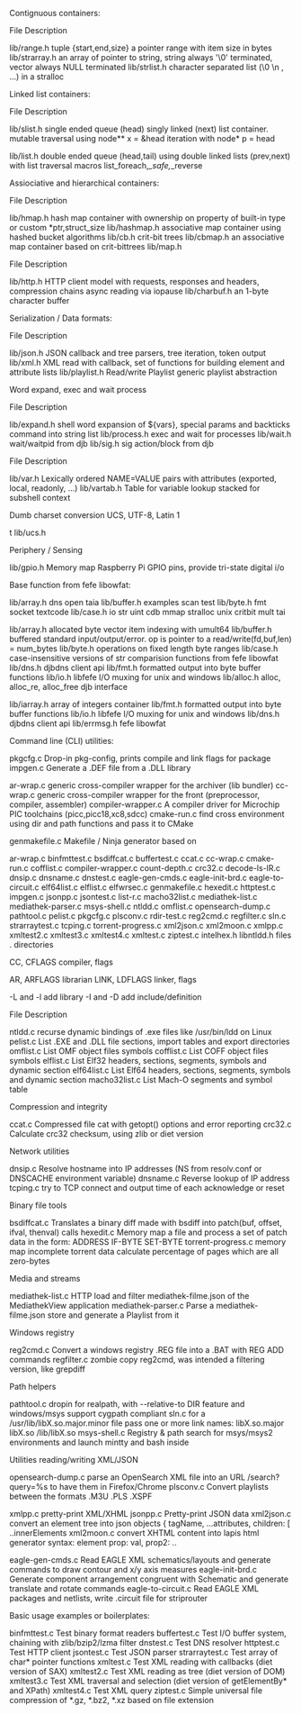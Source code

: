 




Contignuous containers:

File Description

lib/range.h          tuple {start,end,size} a pointer range with item size in bytes                              
lib/strarray.h       an array of pointer to string, string always '\0' terminated, vector always NULL terminated 
lib/strlist.h        character separated list (\0 \n , ...) in a stralloc                                        


Linked list containers:

File Description

lib/slist.h          single ended queue (head) singly linked (next) list container. 
                     mutable traversal using node** x = &head iteration with node* p = head

lib/list.h           double ended queue (head,tail) using double linked lists (prev,next) 
with list traversal macros list_foreach,*_safe,*_reverse

Assiociative and hierarchical containers:

File Description

lib/hmap.h           hash map container with ownership on property of built-in type or custom *ptr,struct_size 
lib/hashmap.h        associative map container using hashed bucket algorithms 
lib/cb.h             crit-bit trees 
lib/cbmap.h          an associative map container based on crit-bittrees 
lib/map.h             



File Description

lib/http.h           HTTP client model with requests, responses and headers, compression chains async reading via iopause 
lib/charbuf.h        an 1-byte character buffer 


Serialization / Data formats:

File Description

lib/json.h           JSON callback and tree parsers, tree iteration, token output 
lib/xml.h            XML read with callback, set of functions for building element and attribute lists 
lib/playlist.h       Read/write Playlist generic playlist abstraction 

Word expand, exec and wait process

File Description

lib/expand.h         shell word expansion of ${vars}, special params and backticks command into string list 
lib/process.h        exec and wait for processes 
lib/wait.h           wait/waitpid from djb 
lib/sig.h            sig action/block from djb 


File Description

lib/var.h            Lexically ordered NAME=VALUE pairs with attributes (exported, local, readonly, ...) 
lib/vartab.h         Table for variable lookup stacked for subshell context 


Dumb charset conversion UCS, UTF-8, Latin 1

t
lib/ucs.h             


Periphery / Sensing

lib/gpio.h           Memory map Raspberry Pi GPIO pins, provide tri-state digital i/o 


Base function from fefe libowfat:

lib/array.h          dns      open     taia 
lib/buffer.h         examples scan     test 
lib/byte.h           fmt      socket   textcode 
lib/case.h           io       str      uint 
cdb mmap stralloc unix
critbit mult tai


lib/array.h          allocated byte vector item indexing with umult64 
lib/buffer.h         buffered standard input/output/error. op is pointer to a read/write(fd,buf,len) = num_bytes 
lib/byte.h           operations on fixed length byte ranges 
lib/case.h           case-insensitive versions of str comparision functions from fefe libowfat 
lib/dns.h            djbdns client api 
lib/fmt.h            formatted output into byte buffer functions 
lib/io.h             libfefe I/O muxing for unix and windows 
lib/alloc.h          alloc, alloc_re, alloc_free djb interface 

lib/iarray.h         array of integers container 
lib/fmt.h            formatted output into byte buffer functions 
lib/io.h             libfefe I/O muxing for unix and windows 
lib/dns.h            djbdns client api 
lib/errmsg.h         fefe libowfat 





Command line (CLI) utilities:

pkgcfg.c             Drop-in pkg-config, prints compile and link flags for package 
impgen.c             Generate a .DEF file from a .DLL library 

ar-wrap.c            generic cross-compiler wrapper for the archiver (lib bundler) 
cc-wrap.c            generic cross-compiler wrapper for the front (preprocessor, compiler, assembler) 
compiler-wrapper.c   A compiler driver for Microchip PIC toolchains (picc,picc18,xc8,sdcc) 
cmake-run.c          find cross environment using dir and path functions and pass it to CMake 

genmakefile.c        Makefile / Ninja generator based on 

ar-wrap.c binfmttest.c bsdiffcat.c buffertest.c ccat.c cc-wrap.c cmake-run.c cofflist.c compiler-wrapper.c count-depth.c crc32.c decode-ls-lR.c dnsip.c dnsname.c dnstest.c eagle-gen-cmds.c eagle-init-brd.c eagle-to-circuit.c elf64list.c elflist.c elfwrsec.c genmakefile.c hexedit.c httptest.c impgen.c jsonpp.c jsontest.c list-r.c macho32list.c mediathek-list.c mediathek-parser.c msys-shell.c ntldd.c omflist.c opensearch-dump.c pathtool.c pelist.c pkgcfg.c plsconv.c rdir-test.c reg2cmd.c regfilter.c sln.c strarraytest.c tcping.c torrent-progress.c xml2json.c xml2moon.c xmlpp.c xmltest2.c xmltest3.c xmltest4.c xmltest.c ziptest.c intelhex.h libntldd.h files
.                    directories 

CC, CFLAGS compiler, flags

AR, ARFLAGS librarian
LINK, LDFLAGS linker, flags

-L and -l add library
-I and -D add include/definition


File Description

ntldd.c              recurse dynamic bindings of .exe files like /usr/bin/ldd on Linux 
pelist.c             List .EXE and .DLL file sections, import tables and export directories 
omflist.c            List OMF object files symbols 
cofflist.c           List COFF object files symbols 
elflist.c            List Elf32 headers, sections, segments, symbols and dynamic section 
elf64list.c          List Elf64 headers, sections, segments, symbols and dynamic section 
macho32list.c        List Mach-O segments and symbol table 


Compression and integrity

ccat.c               Compressed file cat with getopt() options and error reporting 
crc32.c              Calculate crc32 checksum, using zlib or diet version 


Network utilities

dnsip.c              Resolve hostname into IP addresses (NS from resolv.conf or DNSCACHE environment variable) 
dnsname.c            Reverse lookup of IP address 
tcping.c             try to TCP connect and output time of each acknowledge or reset 


Binary file tools

bsdiffcat.c          Translates a binary diff made with bsdiff into patch(buf, offset, ifval, thenval) calls 
hexedit.c            Memory map a file and process a set of patch data in the form: ADDRESS IF-BYTE SET-BYTE 
torrent-progress.c   memory map incomplete torrent data calculate percentage of pages which are all zero-bytes 


Media and streams

mediathek-list.c     HTTP load and filter mediathek-filme.json of the MediathekView application 
mediathek-parser.c   Parse a mediathek-filme.json store and generate a Playlist from it 

Windows registry

reg2cmd.c            Convert a windows registry .REG file into a .BAT with REG ADD commands 
regfilter.c          zombie copy reg2cmd, was intended a filtering version, like grepdiff 


Path helpers

pathtool.c           dropin for realpath, with --relative-to DIR feature and windows/msys support cygpath compliant 
sln.c                for a /usr/lib/libX.so.major.minor file pass one or more link names: libX.so.major libX.so /lib/libX.so 
msys-shell.c         Registry & path search for msys/msys2 environments and launch mintty and bash inside 

Utilities reading/writing XML/JSON

opensearch-dump.c    parse an OpenSearch XML file into an URL /search?query=%s to have them in Firefox/Chrome 
plsconv.c            Convert playlists between the formats .M3U .PLS .XSPF 

xmlpp.c              pretty-print XML/XHML 
jsonpp.c             Pretty-print JSON data 
xml2json.c           convert an element tree into json objects { tagName, ...attributes, children: [ ..innerElements 
xml2moon.c           convert XHTML content into lapis html generator syntax: element prop: val, prop2: .. 

eagle-gen-cmds.c     Read EAGLE XML schematics/layouts and generate commands to draw contour and x/y axis measures 
eagle-init-brd.c     Generate component arrangement congruent with Schematic and generate translate and rotate commands 
eagle-to-circuit.c   Read EAGLE XML packages and netlists, write .circuit file for striprouter 


Basic usage examples or boilerplates:

binfmttest.c         Test binary format readers 
buffertest.c         Test I/O buffer system, chaining with zlib/bzip2/lzma filter 
dnstest.c            Test DNS resolver 
httptest.c           Test HTTP client 
jsontest.c           Test JSON parser 
strarraytest.c       Test array of char* pointer functions 
xmltest.c            Test XML reading with callbacks (diet version of SAX) 
xmltest2.c           Test XML reading as tree (diet version of DOM) 
xmltest3.c           Test XML traversal and selection (diet version of getElementBy* and XPath) 
xmltest4.c           Test XML query 
ziptest.c            Simple universal file compression of *.gz, *.bz2, *.xz based on file extension 


